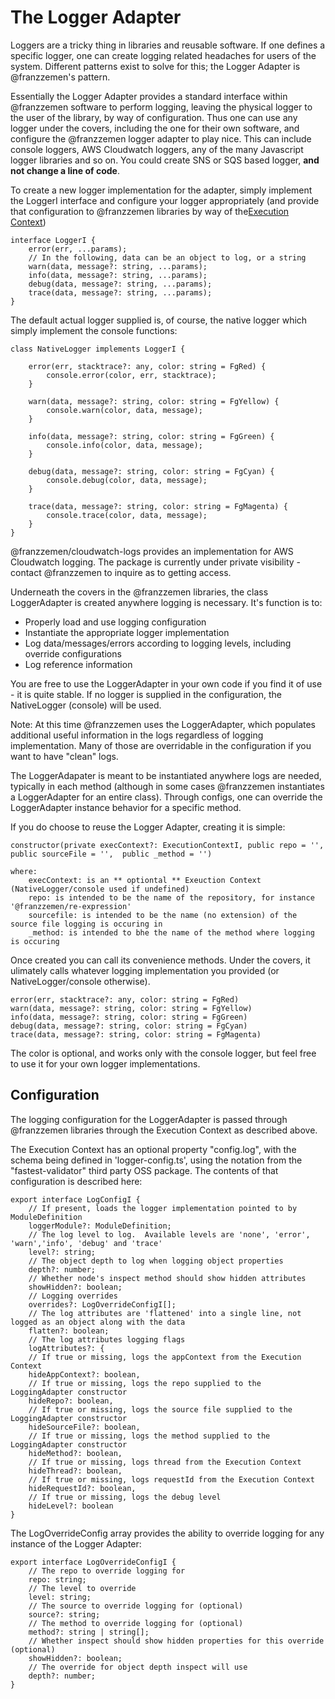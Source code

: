 # The Logger Adapter
Loggers are a tricky thing in libraries and reusable software.  If one defines a specific logger, one can create 
logging related headaches for users of the system.  Different patterns exist to solve for this; the Logger Adapter 
is @franzzemen's pattern.

Essentially the Logger Adapter provides a standard interface within @franzzemen software to perform logging, leaving 
the physical logger to the user of the library, by way of configuration.  Thus one can use any logger under the 
covers, including the one for their own software, and configure the @franzzemen logger adapter to play nice.  This 
can include console loggers, AWS Cloudwatch loggers, any of the many Javascript logger libraries and so on.  You 
could create SNS or SQS based logger, **and not change a line of code**.

To create a new logger implementation for the adapter, simply implement the LoggerI interface and configure your 
logger appropriately (and provide that configuration to @franzzemen libraries by way of the[Execution Context](../execution-context.md))

    interface LoggerI {
        error(err, ...params);
        // In the following, data can be an object to log, or a string
        warn(data, message?: string, ...params);
        info(data, message?: string, ...params);
        debug(data, message?: string, ...params);
        trace(data, message?: string, ...params);
    }

The default actual logger supplied is, of course, the native logger which simply implement the console functions:


    class NativeLogger implements LoggerI {
    
        error(err, stacktrace?: any, color: string = FgRed) {
            console.error(color, err, stacktrace);
        }
        
        warn(data, message?: string, color: string = FgYellow) {
            console.warn(color, data, message);
        }
        
        info(data, message?: string, color: string = FgGreen) {
            console.info(color, data, message);
        }
        
        debug(data, message?: string, color: string = FgCyan) {
            console.debug(color, data, message);
        }
        
        trace(data, message?: string, color: string = FgMagenta) {
            console.trace(color, data, message);
        }       
    }
    
@franzzemen/cloudwatch-logs provides an implementation for AWS Cloudwatch logging.  The package is currently under 
private visibility - contact @franzzemen to inquire as to getting access.

Underneath the covers in the @franzzemen libraries, the class LoggerAdapter is created anywhere logging is necessary.
It's function is to:

- Properly load and use logging configuration
- Instantiate the appropriate logger implementation
- Log data/messages/errors according to logging levels, including override configurations
- Log reference information

You are free to use the LoggerAdapter in your own code if you find it of use - it is quite stable.  If no logger is 
supplied in the configuration, the NativeLogger (console) will be used.

Note:  At this time @franzzemen uses the LoggerAdapter, which populates additional useful information in the logs 
regardless of logging implementation.  Many of those are overridable in the configuration if you want to have 
"clean" logs.

The LoggerAdapater is meant to be instantiated anywhere logs are needed, typically in each method (although in some 
cases @franzzemen instantiates a LoggerAdapter for an entire class).  Through configs, one can override the 
LoggerAdapter instance behavior for a specific method.

If you do choose to reuse the Logger Adapter, creating it is simple:

    constructor(private execContext?: ExecutionContextI, public repo = '', public sourceFile = '',  public _method = '')

    where:
        execContext: is an ** optiontal ** Exeuction Context (NativeLogger/console used if undefined)
        repo: is intended to be the name of the repository, for instance '@franzzemen/re-expression'
        sourcefile: is intended to be the name (no extension) of the source file logging is occuring in
        _method: is intended to bhe the name of the method where logging is occuring

Once created you can call its convenience methods.  Under the covers, it ulimately calls whatever logging 
implementation you provided (or NativeLogger/console otherwise).

    error(err, stacktrace?: any, color: string = FgRed)
    warn(data, message?: string, color: string = FgYellow)
    info(data, message?: string, color: string = FgGreen)
    debug(data, message?: string, color: string = FgCyan)
    trace(data, message?: string, color: string = FgMagenta) 

The color is optional, and works only with the console logger, but feel free to use it for your own logger implementations.

## Configuration
The logging configuration for the LoggerAdapter is passed through @franzzemen libraries through the Execution 
Context as described above.

The Execution Context has an optional property "config.log", with the schema being defined in 'logger-config.ts', 
using the notation from the "fastest-validator" third party OSS package.  The contents of that configuration is 
described here:

    export interface LogConfigI {
        // If present, loads the logger implementation pointed to by ModuleDefinition
        loggerModule?: ModuleDefinition;
        // The log level to log.  Available levels are 'none', 'error', 'warn','info', 'debug' and 'trace'
        level?: string;
        // The object depth to log when logging object properties
        depth?: number;
        // Whether node's inspect method should show hidden attributes
        showHidden?: boolean;
        // Logging overrides
        overrides?: LogOverrideConfigI[];
        // The log attributes are 'flattened' into a single line, not logged as an object along with the data
        flatten?: boolean;
        // The log attributes logging flags
        logAttributes?: {
        // If true or missing, logs the appContext from the Execution Context
        hideAppContext?: boolean,
        // If true or missing, logs the repo supplied to the LoggingAdapter constructor
        hideRepo?: boolean,
        // If true or missing, logs the source file supplied to the LoggingAdapter constructor
        hideSourceFile?: boolean,
        // If true or missing, logs the method supplied to the LoggingAdapter constructor
        hideMethod?: boolean,
        // If true or missing, logs thread from the Execution Context
        hideThread?: boolean,
        // If true or missing, logs requestId from the Execution Context
        hideRequestId?: boolean,
        // If true or missing, logs the debug level
        hideLevel?: boolean
    }

The LogOverrideConfig array provides the ability to override logging for any instance of the Logger Adapter:

    export interface LogOverrideConfigI {
        // The repo to override logging for
        repo: string;
        // The level to override
        level: string;
        // The source to override logging for (optional)
        source?: string;
        // The method to override logging for (optional)
        method?: string | string[];
        // Whether inspect should show hidden properties for this override (optional)
        showHidden?: boolean;
        // The override for object depth inspect will use
        depth?: number;
    }


